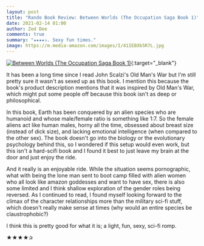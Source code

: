```yaml
---
layout: post
title: "Rando Book Review: Between Worlds (The Occupation Saga Book 1)"
date: 2021-02-14 01:00
author: Zed Dee
comments: true
summary: "★★★★✰. Sexy fun times."
image: https://m.media-amazon.com/images/I/41IEBXb5R7L.jpg
---
```


[![Between Worlds (The Occupation Saga Book 1)](https://m.media-amazon.com/images/I/41IEBXb5R7L.jpg)](https://www.amazon.com/Between-Worlds-Occupation-Saga-Book-ebook/dp/B08VD7DKC7){:target="_blank"}

It has been a long time since I read John Scalzi's Old Man's War but I'm still pretty sure it wasn't as sexed up as this book. I mention this because the book's product description mentions that it was inspired by Old Man's War, which might put some people off because this book isn't as deep or philosophical.

In this book, Earth has been conquered by an alien species who are humanoid and whose male/female ratio is something like 1:7. So the female aliens act like human males, horny all the time, obsessed about breast size (instead of dick size), and lacking emotional intelligence (when compared to the other sex). The book doesn't go into the biology or the evolutionary psychology behind this, so I wondered if this setup would even work, but this isn't a hard-scifi book and I found it best to just leave my brain at the door and just enjoy the ride.

And it really is an enjoyable ride. While the situation seems pornographic, what with being the lone man sent to boot camp filled with alien women who all look like amazon goddesses and want to have sex, there is also some limited and I think shallow exploration of the gender roles being reversed. As I continued to read, I found myself looking forward to the climax of the character relationships more than the military sci-fi stuff, which doesn't really make sense at times (why would an entire species be claustrophobic?)

I think this is pretty good for what it is; a light, fun, sexy, sci-fi romp.

★★★★✰
